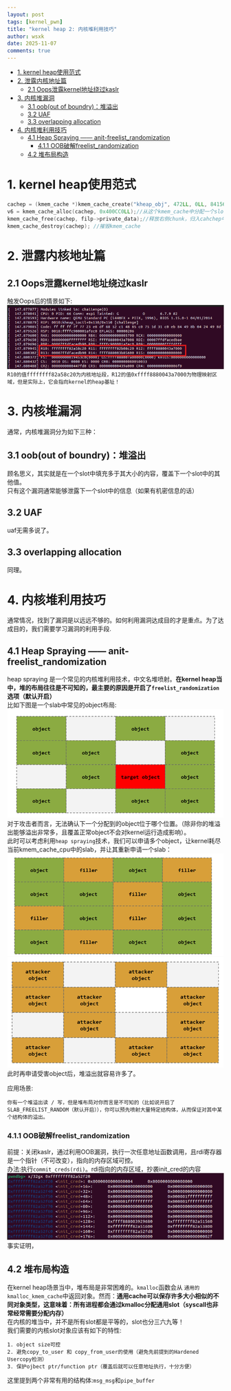 ```yaml
---
layout: post
tags: [kernel_pwn]
title: "kernel heap 2: 内核堆利用技巧"
author: wsxk
date: 2025-11-07
comments: true
---
```


- [1. kernel heap使用范式](#1-kernel-heap使用范式)
- [2.  泄露内核地址篇](#2--泄露内核地址篇)
  - [2.1 Oops泄露kernel地址绕过kaslr](#21-oops泄露kernel地址绕过kaslr)
- [3. 内核堆漏洞](#3-内核堆漏洞)
  - [3.1 oob(out of boundry)：堆溢出](#31-oobout-of-boundry堆溢出)
  - [3.2 UAF](#32-uaf)
  - [3.3 overlapping allocation](#33-overlapping-allocation)
- [4. 内核堆利用技巧](#4-内核堆利用技巧)
  - [4.1 Heap Spraying —— anit-freelist\_randomization](#41-heap-spraying--anit-freelist_randomization)
    - [4.1.1 OOB破解freelist\_randomization](#411-oob破解freelist_randomization)
  - [4.2 堆布局构造](#42-堆布局构造)



# 1. kernel heap使用范式<br>
```c
cachep = (kmem_cache *)kmem_cache_create("kheap_obj", 472LL, 0LL, 84156416LL, 0LL);//大小为472
v6 = kmem_cache_alloc(cachep, 0x400CC0LL);//从这个kmem_cache中分配一个slot
kmem_cache_free(cachep, filp->private_data);//释放右侧chunk，归入cahchep中。
kmem_cache_destroy(cachep); //摧毁kmem_cache
```

# 2.  泄露内核地址篇<br>
## 2.1 Oops泄露kernel地址绕过kaslr<br>
触发Oops后的情景如下:<br>
![](https://raw.githubusercontent.com/wsxk/wsxk_pictures/main/2025-9-25/20251023001013.png)
`R10的值ffffffff82a58c20为内核地址段，R12的值0xffff8880043a7000为物理映射区域，但是实际上，它会指向kernel的heap基址！`<br>

# 3. 内核堆漏洞<br>
通常，内核堆漏洞分为如下三种：<br>
## 3.1 oob(out of boundry)：堆溢出<br>
顾名思义，其实就是在一个slot中填充多于其大小的内容，覆盖下一个slot中的其他值。<br>
只有这个漏洞通常能够泄露下一个slot中的信息（如果有机密信息的话）<br>

## 3.2 UAF<br>
uaf无需多说了。

## 3.3 overlapping allocation<br>
同理。<br>

# 4. 内核堆利用技巧<br>
通常情况，找到了漏洞是以远远不够的。如何利用漏洞达成目的才是重点。为了达成目的，我们需要学习漏洞的利用手段.<br>

## 4.1 Heap Spraying —— anit-freelist_randomization<br>
heap spraying 是一个常见的内核堆利用技术，中文名堆喷射。**在kernel heap当中，堆的布局往往是不可知的，最主要的原因是开启了`freelist_randomization`选项（默认开启）**<br>
比如下图是一个slab中常见的object布局:<br>
![](https://raw.githubusercontent.com/wsxk/wsxk_pictures/main/2025-9-25/20251028222255.png)
对于攻击者而言，无法确认下一个分配到的object位于哪个位置。（除非你的堆溢出能够溢出非常多，且覆盖正常object不会对kernel运行造成影响）。<br>
此时可以考虑利用`heap spraying`技术，我们可以申请多个object，让kernel耗尽当前kmem_cache_cpu中的slab，并让其重新申请一个slab：<br>
![](https://raw.githubusercontent.com/wsxk/wsxk_pictures/main/2025-9-25/20251028223704.png)
![](https://raw.githubusercontent.com/wsxk/wsxk_pictures/main/2025-9-25/20251028223729.png)
此时再申请受害object后，堆溢出就容易许多了。<br>

应用场景:<br>
```
你有一个堆溢出读 / 写，但是堆布局对你而言是不可知的（比如说开启了 SLAB_FREELIST_RANDOM（默认开启）），你可以预先喷射大量特定结构体，从而保证对其中某个结构体的溢出。
```
### 4.1.1 OOB破解freelist_randomization<br>
前提：关闭kaslr，通过利用OOB漏洞，执行一次任意地址函数调用，且rdi寄存器是一个指针（不可改变），指向的内存区域可控。<br>
办法:执行`commit_creds(rdi)`。rdi指向的内存区域，抄袭init_cred的内容<br>
![](https://raw.githubusercontent.com/wsxk/wsxk_pictures/main/2025-9-25/20251029222456.png)
事实证明，

## 4.2 堆布局构造<br>
在kernel heap场景当中，堆布局是非常困难的。`kmalloc`函数会从 `通用的kmalloc_kmem_cache`中返回对象。然而：**通用cache可以保存许多大小相似的不同对象类型，这意味着：所有进程都会通过kmalloc分配通用slot（syscall也非常经常需要分配内存）**<br>
在内核的堆当中，并不是所有slot都是平等的，slot也分三六九等！<br>
我们需要的内核slot对象应该有如下的特性:<br>
```
1. object size可控
2. 避免copy_to_user 和 copy_from_user的使用（避免先前提到的Hardened Usercopy检测）
3. 保护ojbect ptr/function ptr（覆盖后就可以任意地址执行，十分方便）
```
这里提到两个非常有用的结构体:`msg_msg`和`pipe_buffer`<br>




<!-- Google tag (gtag.js) -->
<script async src="https://www.googletagmanager.com/gtag/js?id=G-C22S5YSYL7"></script>
<script>
  window.dataLayer = window.dataLayer || [];
  function gtag(){dataLayer.push(arguments);}
  gtag('js', new Date());

  gtag('config', 'G-C22S5YSYL7');
</script>